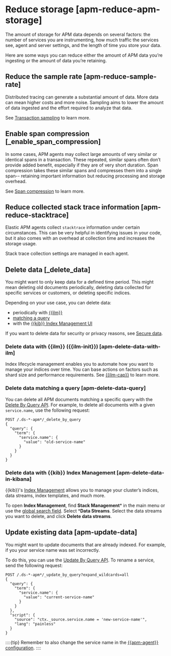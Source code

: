 # Reduce storage [apm-reduce-apm-storage]

The amount of storage for APM data depends on several factors: the number of services you are instrumenting, how much traffic the services see, agent and server settings, and the length of time you store your data.

Here are some ways you can reduce either the amount of APM data you’re ingesting or the amount of data you’re retaining.


## Reduce the sample rate [apm-reduce-sample-rate]

Distributed tracing can generate a substantial amount of data. More data can mean higher costs and more noise. Sampling aims to lower the amount of data ingested and the effort required to analyze that data.

See [Transaction sampling](../../../solutions/observability/apps/transaction-sampling.md) to learn more.


## Enable span compression [_enable_span_compression]

In some cases, APM agents may collect large amounts of very similar or identical spans in a transaction. These repeated, similar spans often don’t provide added benefit, especially if they are of very short duration. Span compression takes these similar spans and compresses them into a single span-- retaining important information but reducing processing and storage overhead.

See [Span compression](https://www.elastic.co/guide/en/observability/current/apm-data-model-spans.html#apm-spans-span-compression) to learn more.


## Reduce collected stack trace information [apm-reduce-stacktrace]

Elastic APM agents collect `stacktrace` information under certain circumstances. This can be very helpful in identifying issues in your code, but it also comes with an overhead at collection time and increases the storage usage.

Stack trace collection settings are managed in each agent.


## Delete data [_delete_data]

You might want to only keep data for a defined time period. This might mean deleting old documents periodically, deleting data collected for specific services or customers, or deleting specific indices.

Depending on your use case, you can delete data:

* periodically with [{{ilm}}](../../../solutions/observability/apps/reduce-storage.md#apm-delete-data-with-ilm)
* [matching a query](../../../solutions/observability/apps/reduce-storage.md#apm-delete-data-query)
* with the [{{kib}} Index Management UI](../../../solutions/observability/apps/reduce-storage.md#apm-delete-data-in-kibana)

If you want to delete data for security or privacy reasons, see [Secure data](../../../solutions/observability/apps/application-data-security.md).


### Delete data with {{ilm}} ({{ilm-init}}) [apm-delete-data-with-ilm]

Index lifecycle management enables you to automate how you want to manage your indices over time. You can base actions on factors such as shard size and performance requirements. See [{{ilm-cap}}](../../../solutions/observability/apps/index-lifecycle-management.md) to learn more.


### Delete data matching a query [apm-delete-data-query]

You can delete all APM documents matching a specific query with the [Delete By Query API](https://www.elastic.co/docs/api/doc/elasticsearch/operation/operation-delete-by-query). For example, to delete all documents with a given `service.name`, use the following request:

```console
POST /.ds-*-apm*/_delete_by_query
{
  "query": {
    "term": {
      "service.name": {
        "value": "old-service-name"
      }
    }
  }
}
```


### Delete data with {{kib}} Index Management [apm-delete-data-in-kibana]

{{kib}}'s [Index Management](../../../manage-data/lifecycle/index-lifecycle-management/index-management-in-kibana.md) allows you to manage your cluster’s indices, data streams, index templates, and much more.

To open **Index Management**, find **Stack Management*** in the main menu or use the [global search field](/explore-analyze/find-and-organize/find-apps-and-objects.md). Select ***Data Streams**. Select the data streams you want to delete, and click **Delete data streams**.


## Update existing data [apm-update-data]

You might want to update documents that are already indexed. For example, if you your service name was set incorrectly.

To do this, you can use the [Update By Query API](https://www.elastic.co/docs/api/doc/elasticsearch/operation/operation-update-by-query). To rename a service, send the following request:

```console
POST /.ds-*-apm*/_update_by_query?expand_wildcards=all
{
  "query": {
    "term": {
      "service.name": {
        "value": "current-service-name"
      }
    }
  },
  "script": {
    "source": "ctx._source.service.name = 'new-service-name'",
    "lang": "painless"
  }
}
```

::::{tip}
Remember to also change the service name in the [{{apm-agent}} configuration](https://www.elastic.co/guide/en/apm/agent/index.html).
::::
